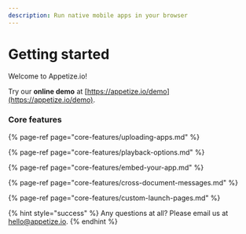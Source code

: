 ```yaml
---
description: Run native mobile apps in your browser
---
```


# Getting started

Welcome to Appetize.io!

Try our **online demo** at [https://appetize.io/demo](https://appetize.io/demo). 

### Core features

{% page-ref page="core-features/uploading-apps.md" %}

{% page-ref page="core-features/playback-options.md" %}

{% page-ref page="core-features/embed-your-app.md" %}

{% page-ref page="core-features/cross-document-messages.md" %}

{% page-ref page="core-features/custom-launch-pages.md" %}

{% hint style="success" %}
Any questions at all? Please email us at [hello@appetize.io](mailto:hello@appetize.io).
{% endhint %}

